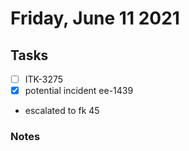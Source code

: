 # Friday, June 11 2021

## Tasks
- [ ] ITK-3275
- [x] potential incident ee-1439
* escalated to fk
45
### Notes

